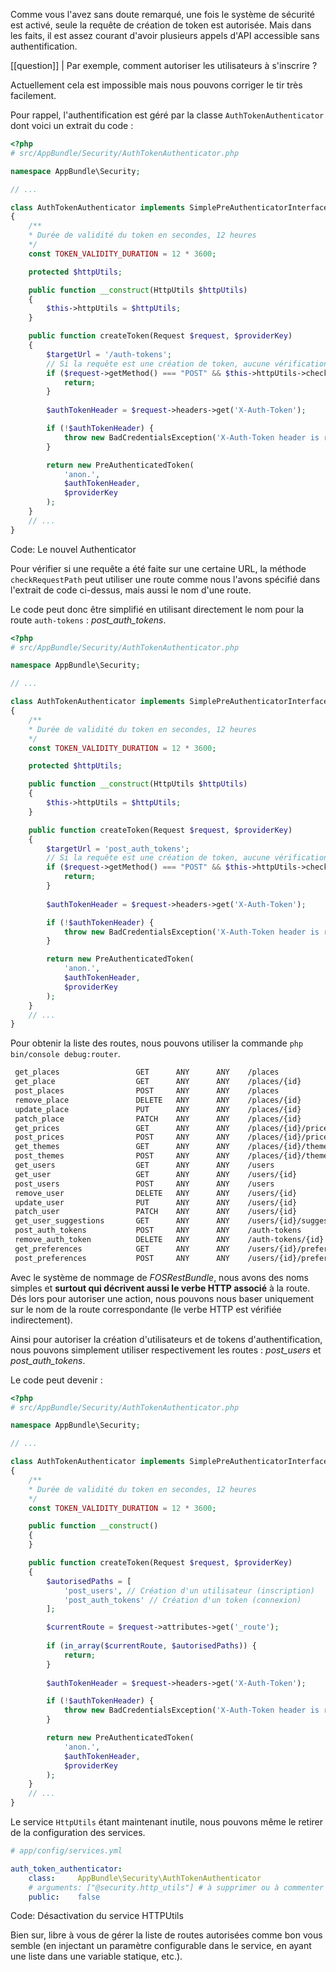 Comme vous l'avez sans doute remarqué, une fois le système de sécurité est activé, seule la requête de création de token est autorisée. Mais dans les faits, il est assez courant d'avoir plusieurs appels d'API accessible sans authentification.

[[question]]
| Par exemple, comment autoriser les utilisateurs à s'inscrire ?

Actuellement cela est impossible mais nous pouvons corriger le tir très facilement.

Pour rappel, l'authentification est géré par la classe `AuthTokenAuthenticator` dont voici un extrait du code :

```php
<?php
# src/AppBundle/Security/AuthTokenAuthenticator.php

namespace AppBundle\Security;

// ...

class AuthTokenAuthenticator implements SimplePreAuthenticatorInterface, AuthenticationFailureHandlerInterface
{
    /**
    * Durée de validité du token en secondes, 12 heures
    */
    const TOKEN_VALIDITY_DURATION = 12 * 3600;

    protected $httpUtils;

    public function __construct(HttpUtils $httpUtils)
    {
        $this->httpUtils = $httpUtils;
    }

    public function createToken(Request $request, $providerKey)
    {
        $targetUrl = '/auth-tokens';
        // Si la requête est une création de token, aucune vérification n'est effectué
        if ($request->getMethod() === "POST" && $this->httpUtils->checkRequestPath($request, $targetUrl)) {
            return;
        }
      
        $authTokenHeader = $request->headers->get('X-Auth-Token');

        if (!$authTokenHeader) {
            throw new BadCredentialsException('X-Auth-Token header is required');
        }

        return new PreAuthenticatedToken(
            'anon.',
            $authTokenHeader,
            $providerKey
        );
    }
    // ...
}
```
Code: Le nouvel Authenticator

Pour vérifier si une requête a été faite sur une certaine URL, la méthode `checkRequestPath` peut utiliser une route comme nous l'avons spécifié dans l'extrait de code ci-dessus, mais aussi le nom d'une route.

Le code peut donc être simplifié en utilisant directement le nom pour la route `auth-tokens` : *post_auth_tokens*.

```php
<?php
# src/AppBundle/Security/AuthTokenAuthenticator.php

namespace AppBundle\Security;

// ...

class AuthTokenAuthenticator implements SimplePreAuthenticatorInterface, AuthenticationFailureHandlerInterface
{
    /**
    * Durée de validité du token en secondes, 12 heures
    */
    const TOKEN_VALIDITY_DURATION = 12 * 3600;

    protected $httpUtils;

    public function __construct(HttpUtils $httpUtils)
    {
        $this->httpUtils = $httpUtils;
    }

    public function createToken(Request $request, $providerKey)
    {
        $targetUrl = 'post_auth_tokens';
        // Si la requête est une création de token, aucune vérification n'est effectué
        if ($request->getMethod() === "POST" && $this->httpUtils->checkRequestPath($request, $targetUrl)) {
            return;
        }
      
        $authTokenHeader = $request->headers->get('X-Auth-Token');

        if (!$authTokenHeader) {
            throw new BadCredentialsException('X-Auth-Token header is required');
        }

        return new PreAuthenticatedToken(
            'anon.',
            $authTokenHeader,
            $providerKey
        );
    }
    // ...
}
```

Pour obtenir la liste des routes, nous pouvons utiliser la commande `php bin/console debug:router`.

```txt
 get_places                 GET      ANY      ANY    /places
 get_place                  GET      ANY      ANY    /places/{id}
 post_places                POST     ANY      ANY    /places
 remove_place               DELETE   ANY      ANY    /places/{id}
 update_place               PUT      ANY      ANY    /places/{id}
 patch_place                PATCH    ANY      ANY    /places/{id}
 get_prices                 GET      ANY      ANY    /places/{id}/prices
 post_prices                POST     ANY      ANY    /places/{id}/prices
 get_themes                 GET      ANY      ANY    /places/{id}/themes
 post_themes                POST     ANY      ANY    /places/{id}/themes
 get_users                  GET      ANY      ANY    /users
 get_user                   GET      ANY      ANY    /users/{id}
 post_users                 POST     ANY      ANY    /users
 remove_user                DELETE   ANY      ANY    /users/{id}
 update_user                PUT      ANY      ANY    /users/{id}
 patch_user                 PATCH    ANY      ANY    /users/{id}
 get_user_suggestions       GET      ANY      ANY    /users/{id}/suggestions
 post_auth_tokens           POST     ANY      ANY    /auth-tokens
 remove_auth_token          DELETE   ANY      ANY    /auth-tokens/{id}
 get_preferences            GET      ANY      ANY    /users/{id}/preferences
 post_preferences           POST     ANY      ANY    /users/{id}/preferences
```

Avec le système de nommage de *FOSRestBundle*, nous avons des noms simples et **surtout qui décrivent aussi le verbe HTTP associé** à la route. Dés lors pour autoriser une action, nous pouvons nous baser uniquement sur le nom de la route correspondante (le verbe HTTP est vérifiée indirectement). 

Ainsi pour autoriser la création d'utilisateurs et de tokens d'authentification, nous pouvons simplement utiliser respectivement les routes : *post_users* et *post_auth_tokens*.

Le code peut devenir :

```php
<?php
# src/AppBundle/Security/AuthTokenAuthenticator.php

namespace AppBundle\Security;

// ...

class AuthTokenAuthenticator implements SimplePreAuthenticatorInterface, AuthenticationFailureHandlerInterface
{
    /**
    * Durée de validité du token en secondes, 12 heures
    */
    const TOKEN_VALIDITY_DURATION = 12 * 3600;

    public function __construct()
    {
    }

    public function createToken(Request $request, $providerKey)
    {
        $autorisedPaths = [
            'post_users', // Création d'un utilisateur (inscription)
            'post_auth_tokens' // Création d'un token (connexion)
        ];

        $currentRoute = $request->attributes->get('_route');
        
        if (in_array($currentRoute, $autorisedPaths)) {
            return;
        }
      
        $authTokenHeader = $request->headers->get('X-Auth-Token');

        if (!$authTokenHeader) {
            throw new BadCredentialsException('X-Auth-Token header is required');
        }

        return new PreAuthenticatedToken(
            'anon.',
            $authTokenHeader,
            $providerKey
        );
    }
    // ...
}
```

Le service `HttpUtils` étant maintenant inutile, nous pouvons même le retirer de la configuration des services.

```yml
# app/config/services.yml

auth_token_authenticator:
    class:     AppBundle\Security\AuthTokenAuthenticator
    # arguments: ["@security.http_utils"] # à supprimer ou à commenter
    public:    false
```
Code: Désactivation du service HTTPUtils

Bien sur, libre à vous de gérer la liste de routes autorisées comme bon vous semble (en injectant un paramètre configurable dans le service, en ayant une liste dans une variable statique, etc.).